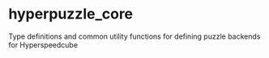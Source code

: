 # hyperpuzzle_core

Type definitions and common utility functions for defining puzzle backends for Hyperspeedcube
